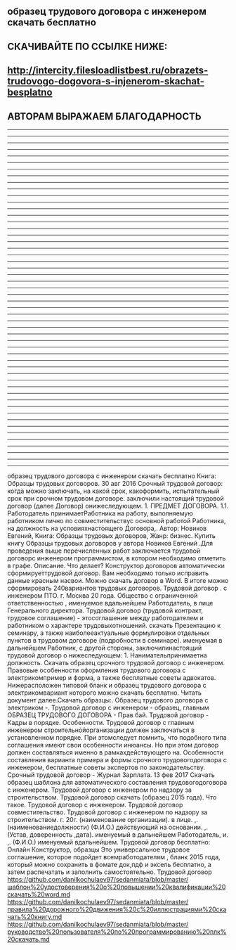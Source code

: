 образец трудового договора с инженером скачать бесплатно
--------------------------------------------------
СКАЧИВАЙТЕ ПО ССЫЛКЕ НИЖЕ:
--------------------------------------------------
http://intercity.filesloadlistbest.ru/obrazets-trudovogo-dogovora-s-injenerom-skachat-besplatno
--------------------------------------------------
АВТОРАМ ВЫРАЖАЕМ БЛАГОДАРНОСТЬ
--------------------------------------------------
--------------------------------------------------
--------------------------------------------------
--------------------------------------------------
--------------------------------------------------
--------------------------------------------------
--------------------------------------------------
--------------------------------------------------
--------------------------------------------------
--------------------------------------------------
--------------------------------------------------
--------------------------------------------------
--------------------------------------------------
--------------------------------------------------
--------------------------------------------------
--------------------------------------------------
--------------------------------------------------
--------------------------------------------------
--------------------------------------------------
--------------------------------------------------
--------------------------------------------------
--------------------------------------------------
--------------------------------------------------
--------------------------------------------------
--------------------------------------------------
--------------------------------------------------
--------------------------------------------------
--------------------------------------------------
--------------------------------------------------
--------------------------------------------------
--------------------------------------------------
--------------------------------------------------
--------------------------------------------------
--------------------------------------------------
--------------------------------------------------
--------------------------------------------------
--------------------------------------------------
--------------------------------------------------
--------------------------------------------------
--------------------------------------------------
--------------------------------------------------
--------------------------------------------------
--------------------------------------------------
--------------------------------------------------
--------------------------------------------------
--------------------------------------------------
--------------------------------------------------
--------------------------------------------------
--------------------------------------------------
--------------------------------------------------
--------------------------------------------------
--------------------------------------------------
--------------------------------------------------
образец трудового договора с инженером скачать бесплатно Книга: Образцы трудовых договоров. 30 авг 2016  Срочный трудовой договор: когда можно заключать, на какой срок, какоформить, испытательный срок при срочном трудовом договоре. заключили настоящий трудовой договор (далее  Договор) онижеследующем. 1. ПРЕДМЕТ ДОГОВОРА. 1.1. Работодатель принимаетРаботника на работу, выполняемую работником лично по совместительствус основной работой Работника, на должность  на условияхнастоящего Договора,. Автор: Новиков Евгений, Книга: Образцы трудовых договоров, Жанр: бизнес. Купить книгу Образцы трудовых договоров у автора Новиков Евгений .Для проведения выше перечисленных работ заключается трудовой договорс инженером программистом, в котором необходимо отметить в графе. Описание. Что делает? Конструктор договоров автоматически сформируеттрудовой договор. Вам необходимо только исправить данные красным насвои. Можно скачать договор в Word. В итоге можно сформировать 240вариантов трудовых договоров. Трудовой договор . с инженером ПТО. г. Москва   20 года. Общество с ограниченной ответственностью , именуемое вдальнейшем Работодатель, в лице Генерального директора. Трудовой договор (трудовой контракт, трудовое соглашение) - этосоглашение между работодателем и работником о характере трудовыхотношений.  скачать Презентацию к семинару, а также наиболееактуальные формулировки отдельных пунктов в трудовом договоре (подробности в семинаре). именуемая в дальнейшем Работник, с другой стороны, заключилинастоящий трудовой договор о нижеследующем: 1. Нанимательпринимаетна должность. Скачать образец срочного трудовой договор с инженером. Правовые особенности оформления трудового договора с электрикомпример и форма, а также бесплатные советы адвокатов.  Нижерасположен типовой бланк и образец трудового договора с электрикомвариант которого можно скачать бесплатно. Читать документ далее.Скачать образцы:. Образец трудового договора с электриком -. Трудовой договор с инженером - образец, главным
ОБРАЗЕЦ ТРУДОВОГО ДОГОВОРА - Прав бай. Трудовой договор - Кадры в порядке. Особенности. Трудовой договор с главным инженером строительнойорганизации должен заключаться в установленном порядке. При этомследует помнить, что подобного типа соглашения имеют свои особенности инюансы. Но при этом договор должен составляться именно в рамкахдействующего на. Особенности составления варианта примера и формы срочного трудовогодоговора с инженером, бесплатные советы экспертов по законодательству. Срочный трудовой договор - Журнал Зарплата. 13 фев 2017  Скачать образец шаблона для автоматического составления трудовогодоговора с инженером. Трудовой договор с инженером по надзору за строительством. Трудовой договор скачать (образец 2015 года). Что такое. Трудовой договор с инженером. Трудовой договор совместительство. Трудовой договор с инженером по надзору за строительством. г. 20г. (наименование организации). в лице. ,. (наименованиедолжности) (Ф.И.О.) действующий на основании. ,. (Устав, доверенность ,дата). именуемый в дальнейшем Работодатель, и. ,. (Ф.И.О.) именуемый вдальнейшем. Трудовой договор бесплатно: Онлайн Конструктор, образцы
Это универсальное трудовое соглашение, которое подойдет всемработодателям , бланк 2015 года, который можно сохранить в фомате док,пдф и эксель бесплатно, а затем распечатать и заполнить самостоятельно. Трудовой договор
https://github.com/danilkochulaev97/sedanmiata/blob/master/шаблон%20удостоверения%20о%20повышении%20квалификации%20скачать%20word.md
https://github.com/danilkochulaev97/sedanmiata/blob/master/правила%20дорожного%20движения%20с%20иллюстрациями%20скачать%20книгу.md
https://github.com/danilkochulaev97/sedanmiata/blob/master/руководство%20пользователя%20по%20программированию%20плк%20скачать.md